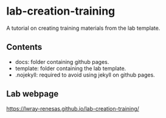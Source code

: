 # lab-creation-training
A tutorial on creating training materials from the lab template.

## Contents
- docs: folder containing github pages.
- template: folder containing the lab template.
- .nojekyll: required to avoid using jekyll on github pages.

## Lab webpage
https://lwray-renesas.github.io/lab-creation-training/

